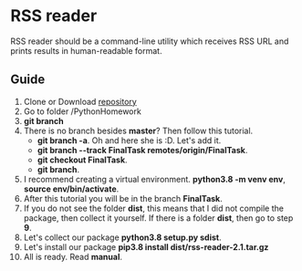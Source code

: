 # RSS reader
RSS reader should be a command-line utility which receives RSS URL and prints results in human-readable format.

## Guide
1. Clone or Download [repository](https://github.com/Spanickroon/PythonHomework)
2. Go to folder /PythonHomework
3. **git branch**
4. There is no branch besides **master**? Then follow this tutorial.
    + **git branch -a**. Oh and here she is :D. Let's add it.
    + **git branch --track FinalTask remotes/origin/FinalTask**.
    + **git checkout FinalTask**.
    + **git branch**.
5. I recommend creating a virtual environment. **python3.8 -m venv env**, **source env/bin/activate**.
6. After this tutorial you will be in the branch **FinalTask**.
7. If you do not see the folder **dist**, this means that I did not compile the package, then collect it yourself. If there is a folder **dist**, then go to step **9**.
8. Let's collect our package **python3.8 setup.py sdist**.
9. Let's install our package **pip3.8 install dist/rss-reader-2.1.tar.gz**
10. All is ready. Read **manual**.